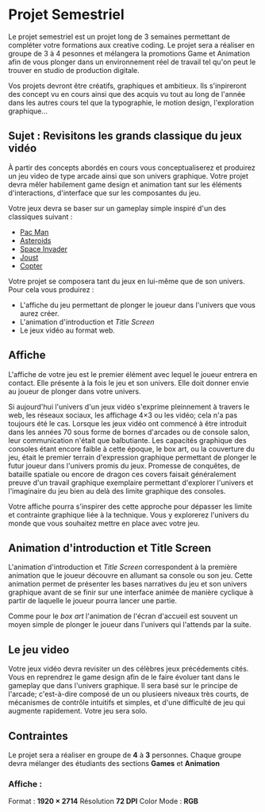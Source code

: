 # Projet Semestriel
Le projet semestriel est un projet long de 3 semaines permettant de compléter votre formations aux creative coding. Le projet sera a réaliser en groupe de 3 à 4 pesonnes et mélangera la promotions Game et Animation afin de vous plonger dans un environnement réel de travail tel qu'on peut le trouver en studio de production digitale.

Vos projets devront être créatifs, graphiques et ambitieux. Ils s'inpireront des concept vu en cours ainsi que des acquis vu tout au long de l'année dans les autres cours tel que la typographie, le motion design, l'exploration graphique...

## Sujet : Revisitons les grands classique du jeux vidéo
À partir des concepts abordés en cours vous conceptualiserez et produirez un jeu video de type arcade ainsi que son univers graphique. Votre projet devra mêler habilement game design et animation tant sur les éléments d'interactions, d'interface que sur les composantes du jeu.

Votre jeux devra se baser sur un gameplay simple inspiré d'un des classiques suivant :

* [Pac Man](https://en.wikipedia.org/wiki/Pac-Man)
* [Asteroids](https://en.wikipedia.org/wiki/Asteroids_(video_game))
* [Space Invader](https://en.wikipedia.org/wiki/Space_Invaders)
* [Joust](https://en.wikipedia.org/wiki/Joust_(video_game))
* [Copter](http://helicoptergame.wikia.com/wiki/Helicopter_Game_Wiki)

Votre projet se composera tant du jeux en lui-même que de son univers. Pour cela vous produirez :

* L'affiche du jeu permettant de plonger le joueur dans l'univers que vous aurez créer.
* L'animation d'introduction et _Title Screen_
* Le jeux vidéo au format web.

## Affiche
L'affiche de votre jeu est le premier élément avec lequel le joueur entrera en contact. Elle présente à la fois le jeu et son univers. Elle doit donner envie au joueur de plonger dans votre univers.

Si aujourd'hui l'univers d'un jeux vidéo s'exprime pleinnement à travers le web, les réseaux sociaux, les affichage 4×3 ou les vidéo; cela n'a pas toujours été le cas. Lorsque les jeux vidéo ont commencé à être introduit dans les années 70 sous forme de bornes d'arcades ou de console salon, leur communication n'était que balbutiante. Les capacités graphique des consoles étant encore faible à cette époque, le box art, ou la couverture du jeu, était le premier terrain d'expression graphique permettant de plonger le futur joueur dans l'univers promis du jeux. Promesse de conquêtes, de bataille spatiale ou encore de dragon ces covers faisait généralement preuve d'un travail graphique exemplaire permettant d'explorer l'univers et l'imaginaire du jeu bien au delà des limite graphique des consoles.

Votre affiche pourra s'inspirer des cette approche pour dépasser les limite et contrainte graphique liée à la technique. Vous y explorerez l'univers du monde que vous souhaitez mettre en place avec votre jeu.

## Animation d'introduction et Title Screen
L'animation d'introduction et _Title Screen_ correspondent à la première animation que le joueur découvre en allumant sa console ou son jeu. Cette animation permet de présenter les bases narratives du jeu et son univers graphique avant de se finir sur une interface animée de manière cyclique à partir de laquelle le joueur pourra lancer une partie.

Comme pour le _box art_ l'animation de l'écran d'accueil est souvent un moyen simple de plonger le joueur dans l'univers qui l'attends par la suite.

## Le jeu video
Votre jeux vidéo devra revisiter un des célèbres jeux précédements cités. Vous en reprendrez le game design afin de le faire évoluer tant dans le gameplay que dans l'univers graphique. Il sera basé sur le principe de l'arcade; c'est-à-dire composé de un ou plusieers niveaux très courts, de mécanismes de contrôle intuitifs et simples, et d'une difficulté de jeu qui augmente rapidement. Votre jeu sera solo.

## Contraintes
Le projet sera a réaliser en groupe de **4** à **3** personnes.
Chaque groupe devra mélanger des étudiants des sections **Games** et **Animation**

### Affiche :
Format : **1920 × 2714**
Résolution **72 DPI**
Color Mode : **RGB**
